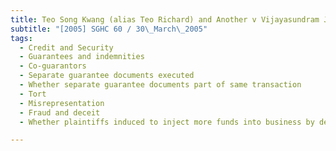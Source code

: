 ```yaml
---
title: Teo Song Kwang (alias Teo Richard) and Another v Vijayasundram Jeyabalan 
subtitle: "[2005] SGHC 60 / 30\_March\_2005"
tags:
  - Credit and Security
  - Guarantees and indemnities
  - Co-guarantors
  - Separate guarantee documents executed
  - Whether separate guarantee documents part of same transaction
  - Tort
  - Misrepresentation
  - Fraud and deceit
  - Whether plaintiffs induced to inject more funds into business by defendant\'s misrepresentation that he had signed guarantee

---
```



